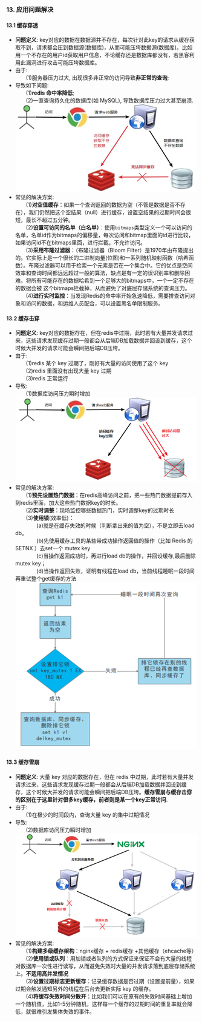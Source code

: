### 13. 应用问题解决
#### 13.1 缓存穿透
* **问题定义**: key对应的数据在数据源并不存在，每次针对此key的请求从缓存获取不到，请求都会压到数据源(数据库)，从而可能压垮数据源(数据库)。比如用一个不存在的用户id获取用户信息，不论缓存还是数据库都没有，若黑客利用此漏洞进行攻击可能压垮数据库。  
* 由于:  
&emsp;&emsp;(1)服务器压力过大, 出现很多非正常的访问导致**非正常的查询**;  
* 导致如下问题:  
&emsp;&emsp;(1)**redis 命中率降低**;  
&emsp;&emsp;(2)一直查询持久化的数据库(如 MySQL), 导致数据库压力过大甚至崩溃.  
![image-15](https://github.com/lizyzzz/LearnRedis/blob/main/images/15.png)  
* 常见的解决方案:  
&emsp;&emsp;(1)**对空值缓存**：如果一个查询返回的数据为空（不管是数据是否不存在），我们仍然把这个空结果（null）进行缓存，设置空结果的过期时间会很短，最长不超过五分钟。  
&emsp;&emsp;(2)**设置可访问的名单（白名单）**：使用`bitmaps`类型定义一个可以访问的名单，名单id作为bitmaps的偏移量，每次访问和bitmap里面的id进行比较，如果访问id不在bitmaps里面，进行拦截，不允许访问。  
&emsp;&emsp;(3)**采用布隆过滤器**：（布隆过滤器（Bloom Filter）是1970年由布隆提出的。它实际上是一个很长的二进制向量(位图)和一系列随机映射函数（哈希函数）。布隆过滤器可以用于检索一个元素是否在一个集合中。它的优点是空间效率和查询时间都远远超过一般的算法，缺点是有一定的误识别率和删除困难。将所有可能存在的数据哈希到一个足够大的bitmaps中，一个一定不存在的数据会被 这个bitmaps拦截掉，从而避免了对底层存储系统的查询压力。  
&emsp;&emsp;(4)**进行实时监控**：当发现Redis的命中率开始急速降低，需要排查访问对象和访问的数据，和运维人员配合，可以设置黑名单限制服务。  

#### 13.2 缓存击穿
* **问题定义**: key对应的数据存在，但在redis中过期，此时若有大量并发请求过来，这些请求发现缓存过期一般都会从后端DB加载数据并回设到缓存，这个时候大并发的请求可能会瞬间把后端DB压垮。  
* 由于:  
&emsp;&emsp;(1)redis 某个 key 过期了，刚好有大量的访问使用了这个 key  
&emsp;&emsp;(2)redis 里面没有出现大量 key 过期  
&emsp;&emsp;(3)redis 正常运行  
* 导致:  
&emsp;&emsp;(1)数据库访问压力瞬时增加  
![image-16](https://github.com/lizyzzz/LearnRedis/blob/main/images/16.png)  
* 常见的解决方案:  
&emsp;&emsp;(1)**预先设置热门数据**：在redis高峰访问之前，把一些热门数据提前存入到redis里面，加大这些热门数据key的时长。  
&emsp;&emsp;(2)**实时调整**：现场监控哪些数据热门，实时调整key的过期时长  
&emsp;&emsp;(3)**使用锁**(效率低)：  
&emsp;&emsp;&emsp;&emsp;(a)就是在缓存失效的时候（判断拿出来的值为空），不是立即去load db。  
&emsp;&emsp;&emsp;&emsp;(b)先使用缓存工具的某些带成功操作返回值的操作（比如 Redis 的 SETNX ）去set一个 mutex key  
&emsp;&emsp;&emsp;&emsp;(c)当操作返回成功时，再进行load db的操作，并回设缓存,最后删除mutex key；  
&emsp;&emsp;&emsp;&emsp;(d)当操作返回失败，证明有线程在load db，当前线程睡眠一段时间再重试整个get缓存的方法  
![image-17](https://github.com/lizyzzz/LearnRedis/blob/main/images/17.png)  

#### 13.3 缓存雪崩
* **问题定义**: 大量 key 对应的数据存在，但在 redis 中过期，此时若有大量并发请求过来，这些请求发现缓存过期一般都会从后端DB加载数据并回设到缓存，这个时候大并发的请求可能会瞬间把后端DB压垮。**缓存雪崩与缓存击穿的区别在于这里针对很多key缓存，前者则是某一个key正常访问.**  
* 由于:  
&emsp;&emsp;(1)在极少的时间段内，查询大量 key 的集中过期情况  
* 导致:  
&emsp;&emsp;(2)数据库访问压力瞬时增加  
![image-18](https://github.com/lizyzzz/LearnRedis/blob/main/images/18.png)  
* 常见的解决方案:  
&emsp;&emsp;(1)**构建多级缓存架构**：nginx缓存 + redis缓存 +其他缓存（ehcache等）  
&emsp;&emsp;(2)**使用锁或队列**：用加锁或者队列的方式保证来保证不会有大量的线程对数据库一次性进行读写，从而避免失效时大量的并发请求落到底层存储系统上。**不适用高并发情况**  
&emsp;&emsp;(3)**设置过期标志更新缓存**：记录缓存数据是否过期（设置提前量），如果过期会触发通知另外的线程在后台去更新实际 key 的缓存。  
&emsp;&emsp;(4)**将缓存失效时间分散开**：比如我们可以在原有的失效时间基础上增加一个随机值，比如1-5分钟随机，这样每一个缓存的过期时间的重复率就会降低，就很难引发集体失效的事件。  


